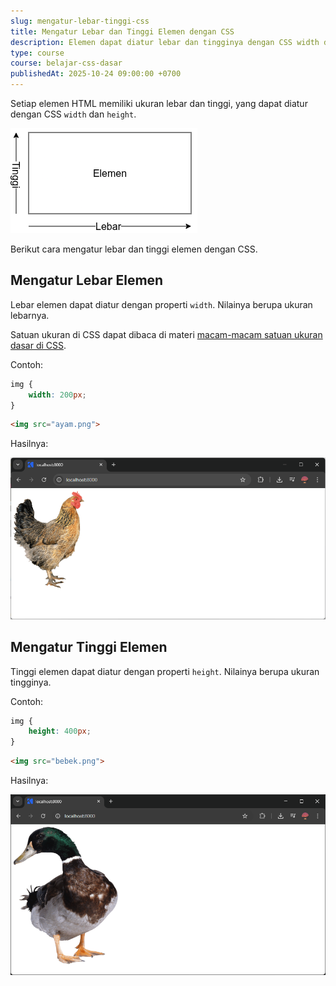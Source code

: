 ```yaml
---
slug: mengatur-lebar-tinggi-css
title: Mengatur Lebar dan Tinggi Elemen dengan CSS
description: Elemen dapat diatur lebar dan tingginya dengan CSS width dan height
type: course
course: belajar-css-dasar
publishedAt: 2025-10-24 09:00:00 +0700
---
```


Setiap elemen HTML memiliki ukuran lebar dan tinggi, yang dapat diatur dengan CSS `width` dan `height`.

![Illustrasi lebar dan tinggi elemen](./images/10-mengatur-lebar-tinggi-css/elemen-lebar-tinggi.png)

Berikut cara mengatur lebar dan tinggi elemen dengan CSS.

## Mengatur Lebar Elemen

Lebar elemen dapat diatur dengan properti `width`. Nilainya berupa ukuran lebarnya.

Satuan ukuran di CSS dapat dibaca di materi [macam-macam satuan ukuran dasar di CSS](/courses/belajar-css-dasar/macam-satuan-ukuran-dasar-css).

Contoh:

```css
img {
    width: 200px;
}
```

```html
<img src="ayam.png">
```

Hasilnya:

![Hasil mengatur lebar elemen](./images/10-mengatur-lebar-tinggi-css/hasil-width.png)

## Mengatur Tinggi Elemen

Tinggi elemen dapat diatur dengan properti `height`. Nilainya berupa ukuran tingginya.

Contoh:

```css
img {
    height: 400px;
}
```

```html
<img src="bebek.png">
```

Hasilnya:

![Hasil mengatur tinggi elemen](./images/10-mengatur-lebar-tinggi-css/hasil-height.png)